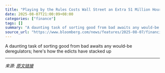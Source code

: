 ```yaml
---
title: "Playing by the Rules Costs Wall Street an Extra 51 Million Hours a Year"
date: 2025-08-07T21:00:09+08:00
categories: ["finance"]
tags: []
summary: "A daunting task of sorting good from bad awaits any would-be deregulators; here's how the edicts have&nbsp;stacked&nbsp;up"
source_url: "https://www.bloomberg.com/news/features/2025-08-07/financial-regulations-add-51-million-work-hours-annually-since-2008-crisis"
---
```


A daunting task of sorting good from bad awaits any would-be deregulators; here's how the edicts have&nbsp;stacked&nbsp;up

---

*来源: [原文链接](https://www.bloomberg.com/news/features/2025-08-07/financial-regulations-add-51-million-work-hours-annually-since-2008-crisis)*
